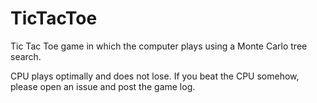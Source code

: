 # TicTacToe
Tic Tac Toe game in which the computer plays using a Monte Carlo tree search.

CPU plays optimally and does not lose. If you beat the CPU somehow, please open an issue and post the game log.
